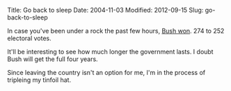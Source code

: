 Title: Go back to sleep
Date: 2004-11-03
Modified: 2012-09-15
Slug: go-back-to-sleep

In case you've been under a rock the past few hours, <a href="http://news.bbc.co.uk/2/hi/americas/3980553.stm" >Bush won</a>. 274 to 252 electoral votes.

It'll be interesting to see how much longer the government lasts. I doubt Bush will get the full four years.

Since leaving the country isn't an option for me, I'm in the process of tripleing my tinfoil hat.
